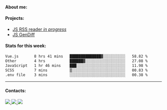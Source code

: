 #### About me:

#### Projects:
- [JS RSS reader *in progress*](https://github.com/GKoil/frontend-project-lvl3)
- [JS GenDiff](https://github.com/GKoil/GenDiff)

#### Stats for this week:
<!--START_SECTION:waka-->

```txt
Vue.js       8 hrs 41 mins   ██████████████▓░░░░░░░░░░   58.82 %
Other        4 hrs           ██████▓░░░░░░░░░░░░░░░░░░   27.08 %
JavaScript   1 hr 46 mins    ███░░░░░░░░░░░░░░░░░░░░░░   11.98 %
SCSS         7 mins          ▒░░░░░░░░░░░░░░░░░░░░░░░░   00.83 %
.env file    3 mins          ░░░░░░░░░░░░░░░░░░░░░░░░░   00.38 %
```

<!--END_SECTION:waka-->
---
#### Contacts:

<a target='_blank' title='LinkedIn' href="https://www.linkedin.com/in/gkoil/">
  <img src="https://img.shields.io/badge/LinkedIn-0077B5?style=for-the-badge&logo=linkedin&logoColor=white" />
</a>
<a target='_blank' title='Telegram' href="https://t.me/gkoil">
  <img src="https://img.shields.io/badge/Telegram-2CA5E0?style=for-the-badge&logo=telegram&logoColor=white" />
</a>
<a target='_blank' title='Gmail' href="mailto: gk.grigorev@gmail.com">
  <img src="https://img.shields.io/badge/Gmail-D14836?style=for-the-badge&logo=gmail&logoColor=white" />
</a>

